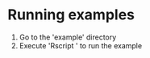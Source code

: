 Running examples
================

1. Go to the 'example' directory
2. Execute 'Rscript <filename>' to run the example
